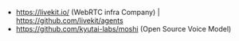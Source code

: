 
- https://livekit.io/ (WebRTC infra Company) | https://github.com/livekit/agents
- https://github.com/kyutai-labs/moshi (Open Source Voice Model)
